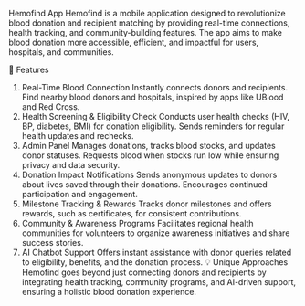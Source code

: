 Hemofind App
Hemofind is a mobile application designed to revolutionize blood donation and recipient matching by providing real-time connections, health tracking, and community-building features. The app aims to make blood donation more accessible, efficient, and impactful for users, hospitals, and communities.

🚀 Features
1. Real-Time Blood Connection
Instantly connects donors and recipients.
Find nearby blood donors and hospitals, inspired by apps like UBlood and Red Cross.
2. Health Screening & Eligibility Check
Conducts user health checks (HIV, BP, diabetes, BMI) for donation eligibility.
Sends reminders for regular health updates and rechecks.
3. Admin Panel
Manages donations, tracks blood stocks, and updates donor statuses.
Requests blood when stocks run low while ensuring privacy and data security.
4. Donation Impact Notifications
Sends anonymous updates to donors about lives saved through their donations.
Encourages continued participation and engagement.
5. Milestone Tracking & Rewards
Tracks donor milestones and offers rewards, such as certificates, for consistent contributions.
6. Community & Awareness Programs
Facilitates regional health communities for volunteers to organize awareness initiatives and share success stories.
7. AI Chatbot Support
Offers instant assistance with donor queries related to eligibility, benefits, and the donation process.
💡 Unique Approaches
Hemofind goes beyond just connecting donors and recipients by integrating health tracking, community programs, and AI-driven support, ensuring a holistic blood donation experience.
